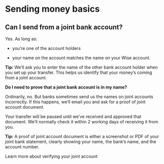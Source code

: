 # Sending money basics  
## Can I send from a joint bank account?  
Yes. As long as:

  * you’re one of the account holders

  * your name on the account matches the name on your Wise account. 




**Tip:** We’ll ask you to enter the name of the other bank account holder when you set up your transfer. This helps us identify that your money’s coming from a joint account.

 **Do I need to prove that a joint bank account is in my name?**

Ordinarily, no. But banks sometimes send us the names on joint accounts incorrectly. If this happens, we’ll email you and ask for a proof of joint account document. 

Your transfer will be paused until we’ve received and approved that document. We’ll normally check it within 2 working days of receiving it from you.

 **Tip:** A proof of joint account document is either a screenshot or PDF of your joint bank statement, clearly showing your name, the bank’s name, and the account number.

Learn more about verifying your joint account